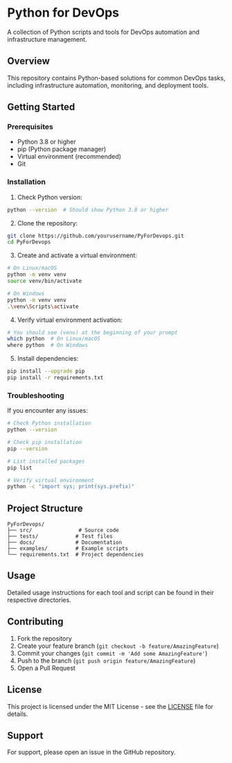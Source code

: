 # Python for DevOps

A collection of Python scripts and tools for DevOps automation and infrastructure management.

## Overview

This repository contains Python-based solutions for common DevOps tasks, including infrastructure automation, monitoring, and deployment tools.

## Getting Started

### Prerequisites

- Python 3.8 or higher
- pip (Python package manager)
- Virtual environment (recommended)
- Git

### Installation

1. Check Python version:
```bash
python --version  # Should show Python 3.8 or higher
```

2. Clone the repository:
```bash
git clone https://github.com/yourusername/PyForDevops.git
cd PyForDevops
```

3. Create and activate a virtual environment:
```bash
# On Linux/macOS
python -m venv venv
source venv/bin/activate

# On Windows
python -m venv venv
.\venv\Scripts\activate
```

4. Verify virtual environment activation:
```bash
# You should see (venv) at the beginning of your prompt
which python  # On Linux/macOS
where python  # On Windows
```

5. Install dependencies:
```bash
pip install --upgrade pip
pip install -r requirements.txt
```

### Troubleshooting

If you encounter any issues:

```bash
# Check Python installation
python --version

# Check pip installation
pip --version

# List installed packages
pip list

# Verify virtual environment
python -c "import sys; print(sys.prefix)"
```

## Project Structure

```
PyForDevops/
├── src/               # Source code
├── tests/            # Test files
├── docs/             # Documentation
├── examples/         # Example scripts
└── requirements.txt  # Project dependencies
```

## Usage

Detailed usage instructions for each tool and script can be found in their respective directories.

## Contributing

1. Fork the repository
2. Create your feature branch (`git checkout -b feature/AmazingFeature`)
3. Commit your changes (`git commit -m 'Add some AmazingFeature'`)
4. Push to the branch (`git push origin feature/AmazingFeature`)
5. Open a Pull Request

## License

This project is licensed under the MIT License - see the [LICENSE](LICENSE) file for details.

## Support

For support, please open an issue in the GitHub repository.
